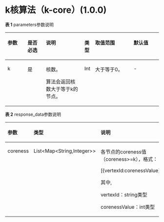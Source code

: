 # k核算法（k-core）\(1.0.0\)<a name="ges_03_0079"></a>

**表 1**  parameters参数说明

<a name="table1195419507343"></a>
<table><thead align="left"><tr id="row99631850173412"><th class="cellrowborder" valign="top" width="13%" id="mcps1.2.7.1.1"><p id="p109641750203412"><a name="p109641750203412"></a><a name="p109641750203412"></a>参数</p>
</th>
<th class="cellrowborder" valign="top" width="12%" id="mcps1.2.7.1.2"><p id="p8969115063412"><a name="p8969115063412"></a><a name="p8969115063412"></a>是否必选</p>
</th>
<th class="cellrowborder" valign="top" width="25%" id="mcps1.2.7.1.3"><p id="p13970150143414"><a name="p13970150143414"></a><a name="p13970150143414"></a>说明</p>
</th>
<th class="cellrowborder" valign="top" width="7.000000000000001%" id="mcps1.2.7.1.4"><p id="p1193205172815"><a name="p1193205172815"></a><a name="p1193205172815"></a>类型</p>
</th>
<th class="cellrowborder" valign="top" width="25%" id="mcps1.2.7.1.5"><p id="p797265013410"><a name="p797265013410"></a><a name="p797265013410"></a>取值范围</p>
</th>
<th class="cellrowborder" valign="top" width="18%" id="mcps1.2.7.1.6"><p id="p345617411412"><a name="p345617411412"></a><a name="p345617411412"></a>默认值</p>
</th>
</tr>
</thead>
<tbody><tr id="row11975155043410"><td class="cellrowborder" valign="top" width="13%" headers="mcps1.2.7.1.1 "><p id="p897614501340"><a name="p897614501340"></a><a name="p897614501340"></a>k</p>
</td>
<td class="cellrowborder" valign="top" width="12%" headers="mcps1.2.7.1.2 "><p id="p1598065011341"><a name="p1598065011341"></a><a name="p1598065011341"></a>是</p>
</td>
<td class="cellrowborder" valign="top" width="25%" headers="mcps1.2.7.1.3 "><p id="p3982950203412"><a name="p3982950203412"></a><a name="p3982950203412"></a>核数。</p>
<p id="p20671725172810"><a name="p20671725172810"></a><a name="p20671725172810"></a>算法会返回核数大于等于k的节点。</p>
</td>
<td class="cellrowborder" valign="top" width="7.000000000000001%" headers="mcps1.2.7.1.4 "><p id="p12932517284"><a name="p12932517284"></a><a name="p12932517284"></a>Int</p>
</td>
<td class="cellrowborder" valign="top" width="25%" headers="mcps1.2.7.1.5 "><p id="p5439601785"><a name="p5439601785"></a><a name="p5439601785"></a>大于等于0。</p>
</td>
<td class="cellrowborder" valign="top" width="18%" headers="mcps1.2.7.1.6 "><p id="p94561842042"><a name="p94561842042"></a><a name="p94561842042"></a>-</p>
</td>
</tr>
</tbody>
</table>

**表 2**  response\_data参数说明

<a name="table6505145594419"></a>
<table><thead align="left"><tr id="row19505135515442"><th class="cellrowborder" valign="top" width="28.89%" id="mcps1.2.4.1.1"><p id="p7505105544413"><a name="p7505105544413"></a><a name="p7505105544413"></a>参数</p>
</th>
<th class="cellrowborder" valign="top" width="15.47%" id="mcps1.2.4.1.2"><p id="p750535534417"><a name="p750535534417"></a><a name="p750535534417"></a>类型</p>
</th>
<th class="cellrowborder" valign="top" width="55.64%" id="mcps1.2.4.1.3"><p id="p05051155164417"><a name="p05051155164417"></a><a name="p05051155164417"></a>说明</p>
</th>
</tr>
</thead>
<tbody><tr id="row195051655104411"><td class="cellrowborder" valign="top" width="28.89%" headers="mcps1.2.4.1.1 "><p id="p1850545520448"><a name="p1850545520448"></a><a name="p1850545520448"></a>coreness</p>
</td>
<td class="cellrowborder" valign="top" width="15.47%" headers="mcps1.2.4.1.2 "><p id="p450555515442"><a name="p450555515442"></a><a name="p450555515442"></a>List&lt;Map&lt;String,Integer&gt;&gt;</p>
</td>
<td class="cellrowborder" valign="top" width="55.64%" headers="mcps1.2.4.1.3 "><p id="p1044121616425"><a name="p1044121616425"></a><a name="p1044121616425"></a>各节点的coreness值（coreness&gt;=k），格式：</p>
<p id="p63161133854"><a name="p63161133854"></a><a name="p63161133854"></a>[{vertexId:corenessValue},...],</p>
<p id="p83008413714"><a name="p83008413714"></a><a name="p83008413714"></a>其中,</p>
<p id="p276931513620"><a name="p276931513620"></a><a name="p276931513620"></a>vertexId：string类型</p>
<p id="p42531732962"><a name="p42531732962"></a><a name="p42531732962"></a>corenessValue：int类型</p>
</td>
</tr>
</tbody>
</table>

